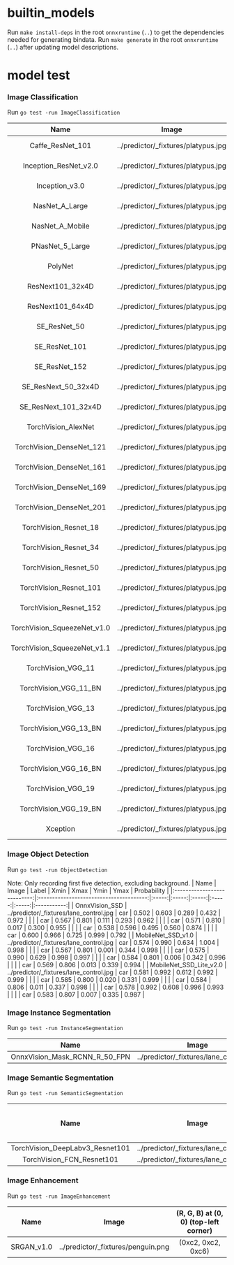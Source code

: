 # builtin_models

Run `make install-deps` in the root `onnxruntime` (`..`) to get the dependencies needed for generating bindata.
Run `make generate` in the root `onnxruntime` (`..`) after updating model descriptions.

# model test
### Image Classification
Run `go test -run ImageClassification`

| Name                        | Image                               | Label                  | Score       |
|:---------------------------:|:-----------------------------------:|:----------------------:|:-----------:|
| Caffe_ResNet_101            | ../predictor/_fixtures/platypus.jpg | n01873310 platypus ... | 18.026      |
| Inception_ResNet_v2.0       | ../predictor/_fixtures/platypus.jpg | n01873310 platypus ... |  9.391      |
| Inception_v3.0              | ../predictor/_fixtures/platypus.jpg | n01873310 platypus ... | 14.094      |
| NasNet_A_Large              | ../predictor/_fixtures/platypus.jpg | n01873310 platypus ... |  9.284      |
| NasNet_A_Mobile             | ../predictor/_fixtures/platypus.jpg | n01873310 platypus ... |  9.658      |
| PNasNet_5_Large             | ../predictor/_fixtures/platypus.jpg | n01873310 platypus ... |  8.840      |
| PolyNet                     | ../predictor/_fixtures/platypus.jpg | n01873310 platypus ... | 22.046      |
| ResNext101_32x4D            | ../predictor/_fixtures/platypus.jpg | n01873310 platypus ... | 18.788      |
| ResNext101_64x4D            | ../predictor/_fixtures/platypus.jpg | n01873310 platypus ... | 21.068      |
| SE_ResNet_50                | ../predictor/_fixtures/platypus.jpg | n01873310 platypus ... |  7.394      |
| SE_ResNet_101               | ../predictor/_fixtures/platypus.jpg | n01873310 platypus ... |  7.944      |
| SE_ResNet_152               | ../predictor/_fixtures/platypus.jpg | n01873310 platypus ... |  8.439      |
| SE_ResNext_50_32x4D         | ../predictor/_fixtures/platypus.jpg | n01873310 platypus ... | 13.578      |
| SE_ResNext_101_32x4D        | ../predictor/_fixtures/platypus.jpg | n01873310 platypus ... |  9.021      |
| TorchVision_AlexNet         | ../predictor/_fixtures/platypus.jpg | n01873310 platypus ... | 15.774      |
| TorchVision_DenseNet_121    | ../predictor/_fixtures/platypus.jpg | n01873310 platypus ... | 22.642      |
| TorchVision_DenseNet_161    | ../predictor/_fixtures/platypus.jpg | n01873310 platypus ... | 28.404      |
| TorchVision_DenseNet_169    | ../predictor/_fixtures/platypus.jpg | n01873310 platypus ... | 18.400      |
| TorchVision_DenseNet_201    | ../predictor/_fixtures/platypus.jpg | n01873310 platypus ... | 23.355      |
| TorchVision_Resnet_18       | ../predictor/_fixtures/platypus.jpg | n01873310 platypus ... | 22.512      |
| TorchVision_Resnet_34       | ../predictor/_fixtures/platypus.jpg | n01873310 platypus ... | 19.874      |
| TorchVision_Resnet_50       | ../predictor/_fixtures/platypus.jpg | n01873310 platypus ... | 21.993      |
| TorchVision_Resnet_101      | ../predictor/_fixtures/platypus.jpg | n01873310 platypus ... | 20.871      |
| TorchVision_Resnet_152      | ../predictor/_fixtures/platypus.jpg | n01873310 platypus ... | 23.554      |
| TorchVision_SqueezeNet_v1.0 | ../predictor/_fixtures/platypus.jpg | n01873310 platypus ... | 31.827      |
| TorchVision_SqueezeNet_v1.1 | ../predictor/_fixtures/platypus.jpg | n01873310 platypus ... | 29.821      |
| TorchVision_VGG_11          | ../predictor/_fixtures/platypus.jpg | n01873310 platypus ... | 24.545      |
| TorchVision_VGG_11_BN       | ../predictor/_fixtures/platypus.jpg | n01873310 platypus ... | 19.582      |
| TorchVision_VGG_13          | ../predictor/_fixtures/platypus.jpg | n01873310 platypus ... | 19.220      |
| TorchVision_VGG_13_BN       | ../predictor/_fixtures/platypus.jpg | n01873310 platypus ... | 24.030      |
| TorchVision_VGG_16          | ../predictor/_fixtures/platypus.jpg | n01873310 platypus ... | 19.791      |
| TorchVision_VGG_16_BN       | ../predictor/_fixtures/platypus.jpg | n01873310 platypus ... | 22.744      |
| TorchVision_VGG_19          | ../predictor/_fixtures/platypus.jpg | n01873310 platypus ... | 19.382      |
| TorchVision_VGG_19_BN       | ../predictor/_fixtures/platypus.jpg | n01873310 platypus ... | 23.698      |
| Xception                    | ../predictor/_fixtures/platypus.jpg | n01873310 platypus ... |  9.881      |

### Image Object Detection
Run `go test -run ObjectDetection`

Note: Only recording first five detection, excluding background.
| Name                        | Image                                   | Label | Xmin  | Xmax  | Ymin  | Ymax  | Probability |
|:---------------------------:|:---------------------------------------:|:-----:|:-----:|:-----:|:-----:|:-----:|:-----------:|
| OnnxVision_SSD              | ../predictor/_fixtures/lane_control.jpg | car   | 0.502 | 0.603 | 0.289 | 0.432 | 0.972       |
|                             |                                         | car   | 0.567 | 0.801 | 0.111 | 0.293 | 0.962       |
|                             |                                         | car   | 0.571 | 0.810 | 0.017 | 0.300 | 0.955       |
|                             |                                         | car   | 0.538 | 0.596 | 0.495 | 0.560 | 0.874       |
|                             |                                         | car   | 0.600 | 0.966 | 0.725 | 0.999 | 0.792       |
| MobileNet_SSD_v1.0          | ../predictor/_fixtures/lane_control.jpg | car   | 0.574 | 0.990 | 0.634 | 1.004 | 0.998       |
|                             |                                         | car   | 0.567 | 0.801 | 0.001 | 0.344 | 0.998       |
|                             |                                         | car   | 0.575 | 0.990 | 0.629 | 0.998 | 0.997       |
|                             |                                         | car   | 0.584 | 0.801 | 0.006 | 0.342 | 0.996       |
|                             |                                         | car   | 0.569 | 0.806 | 0.013 | 0.339 | 0.994       |
| MobileNet_SSD_Lite_v2.0     | ../predictor/_fixtures/lane_control.jpg | car   | 0.581 | 0.992 | 0.612 | 0.992 | 0.999       |
|                             |                                         | car   | 0.585 | 0.800 | 0.020 | 0.331 | 0.999       |
|                             |                                         | car   | 0.584 | 0.806 | 0.011 | 0.337 | 0.998       |
|                             |                                         | car   | 0.578 | 0.992 | 0.608 | 0.996 | 0.993       |
|                             |                                         | car   | 0.583 | 0.807 | 0.007 | 0.335 | 0.987       |

### Image Instance Segmentation
Run `go test -run InstanceSegmentation`

| Name                          | Image                                   | Label | Probability |
|:-----------------------------:|:---------------------------------------:|:-----:|:-----------:|
| OnnxVision_Mask_RCNN_R_50_FPN | ../predictor/_fixtures/lane_control.jpg | car   | 0.993       |

### Image Semantic Segmentation
Run `go test -run SemanticSegmentation`

| Name                            | Image                                   | label at bottom-right corner |
|:-------------------------------:|:---------------------------------------:|:----------------------------:|
| TorchVision_DeepLabv3_Resnet101 | ../predictor/_fixtures/lane_control.jpg | 7 (car)                      |
| TorchVision_FCN_Resnet101       | ../predictor/_fixtures/lane_control.jpg | 7 (car)                      |

### Image Enhancement
Run `go test -run ImageEnhancement`

| Name                        | Image                               | (R, G, B) at (0, 0) (top-left corner) |
|:---------------------------:|:-----------------------------------:|:-------------------------------------:|
| SRGAN_v1.0                  | ../predictor/_fixtures/penguin.png  | (0xc2, 0xc2, 0xc6)                    |
